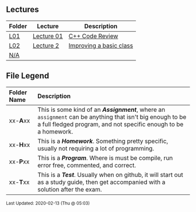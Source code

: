 ## Lectures
| Folder | Lecture | Description|
 | ------------|------------|------------|
 | [L01](https://github.com/rugbyprof/2143-Object-Oriented-Programming/tree/master/Lectures/L01) | [ Lecture 01 ](https://github.com/rugbyprof/2143-Object-Oriented-Programming/tree/master/Lectures/L01) | [ C++ Code Review](https://github.com/rugbyprof/2143-Object-Oriented-Programming/tree/master/Lectures/L01) | [L01](https://github.com/rugbyprof/2143-Object-Oriented-Programming/tree/master/Lectures/L01) | [ 23 Jan 2020 (@12:30)](https://github.com/rugbyprof/2143-Object-Oriented-Programming/tree/master/Lectures/L01) | [N/A](https://github.com/rugbyprof/2143-Object-Oriented-Programming/tree/master/Lectures/L01) |
 | [L02](https://github.com/rugbyprof/2143-Object-Oriented-Programming/tree/master/Lectures/L02) | [ Lecture 2 ](https://github.com/rugbyprof/2143-Object-Oriented-Programming/tree/master/Lectures/L02) | [ Improving a basic class](https://github.com/rugbyprof/2143-Object-Oriented-Programming/tree/master/Lectures/L02) | [L02](https://github.com/rugbyprof/2143-Object-Oriented-Programming/tree/master/Lectures/L02) | [ Friends](https://github.com/rugbyprof/2143-Object-Oriented-Programming/tree/master/Lectures/L02) | [L02](https://github.com/rugbyprof/2143-Object-Oriented-Programming/tree/master/Lectures/L02) | [ Overloading (Type of Polymorphism)](https://github.com/rugbyprof/2143-Object-Oriented-Programming/tree/master/Lectures/L02) | [L02](https://github.com/rugbyprof/2143-Object-Oriented-Programming/tree/master/Lectures/L02) | [ Copy Constructor](https://github.com/rugbyprof/2143-Object-Oriented-Programming/tree/master/Lectures/L02) | [L02](https://github.com/rugbyprof/2143-Object-Oriented-Programming/tree/master/Lectures/L02) | [ Shallow Copy](https://github.com/rugbyprof/2143-Object-Oriented-Programming/tree/master/Lectures/L02) | [L02](https://github.com/rugbyprof/2143-Object-Oriented-Programming/tree/master/Lectures/L02) | [ Deep Copy](https://github.com/rugbyprof/2143-Object-Oriented-Programming/tree/master/Lectures/L02) | [N/A](https://github.com/rugbyprof/2143-Object-Oriented-Programming/tree/master/Lectures/L02) |
 | [N/A](https://github.com/rugbyprof/2143-Object-Oriented-Programming/tree/master/Lectures/N/A) |

    
## File Legend

| Folder Name | Description |
|:-----------|:-------------|
|xx-**A**xx | This is some kind of an ***Assignment***, where an `assignment` can be anything that isn't big enough to be a full fledged program, and not specific enough to be a homework. |
|xx-**H**xx | This is a ***Homework***. Something pretty specific, usually not requiring a lot of programming. |
|xx-**P**xx | This is a ***Program***. Where is must be compile, run error free, commented, and correct. |
|xx-**T**xx | This is a ***Test***. Usually when on github, it will start out as a study guide, then get accompanied with a solution after the exam. |

    
<sup>Last Updated: 2020-02-13 (Thu @ 05:03)</sup>